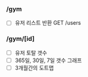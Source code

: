 ### /gym
- [ ] 유저 리스트 반환
	GET /users

### /gym/[id]
- [ ] 유저 토탈 갯수
- [ ] 365일, 30일, 7일 갯수 그래프 
- [ ] 3개월간의 도트맵